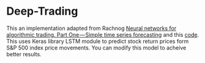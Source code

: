 # Deep-Trading
This an implementation adapted from Rachnog [Neural networks for algorithmic trading. Part One — Simple time series forecasting](https://medium.com/@alexrachnog/neural-networks-for-algorithmic-trading-part-one-simple-time-series-forecasting-f992daa1045a#.fqbs2mtub) and this [code](https://github.com/Rachnog/Deep-Trading). 
This uses Keras library LSTM module to predict stock return prices form S&P 500 index price movements. You can modify this model to acheive better results.
